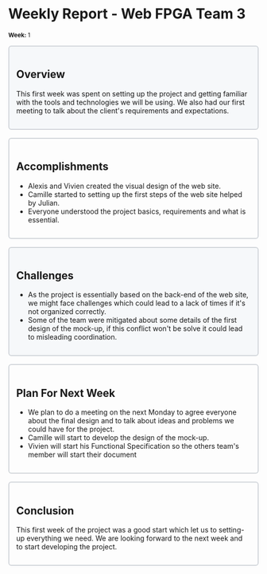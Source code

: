 # Weekly Report - Web FPGA Team 3
<small>**Week:** 1</small>

<div style="border: 2px solid #d1d5da; padding: 1em; border-radius: 6px; margin-bottom: 16px; background-color: #f6f8fa;">
  <h2>Overview</h2>
  <p>
    This first week was spent on setting up the project and getting familiar with the tools and technologies we will be using. We also had our first meeting to talk about the client's requirements and expectations.
  </p>
</div>

<div style="border: 2px solid #d1d5da; padding: 1em; border-radius: 6px; margin-bottom: 16px;">
  <h2>Accomplishments</h2>
  <ul>
    <li>Alexis and Vivien created the visual design of the web site.</li>
    <li>Camille started to setting up the first steps of the web site helped by Julian.</li>
    <li>Everyone understood the project basics, requirements and what is essential.</li>
  </ul>
</div>

<div style="border: 2px solid #d1d5da; padding: 1em; border-radius: 6px; margin-bottom: 16px; background-color: #f6f8fa;">
  <h2>Challenges</h2>
  <ul>
    <li>As the project is essentially based on the back-end of the web site, we might face challenges which could lead to a lack of times if it's not organized correctly.</li>
    <li>Some of the team were mitigated about some details of the first design of the mock-up, if this conflict won't be solve it could lead to misleading coordination.</li>
  </ul>
</div>

<div style="border: 2px solid #d1d5da; padding: 1em; border-radius: 6px; margin-bottom: 16px;">
  <h2>Plan For Next Week</h2>
  <ul>
    <li>We plan to do a meeting on the next Monday to agree everyone about the final design and to talk about ideas and problems we could have for the project.</li>
    <li>Camille will start to develop the design of the mock-up.</li>
    <li>Vivien will start his Functional Specification so the others team's member will start their document</li>
  </ul>
</div>

<div style="border: 2px solid #d1d5da; padding: 1em; border-radius: 6px;">
  <h2>Conclusion</h2>
  <p>
  This first week of the project was a good start which let us to setting-up everything we need. We are looking forward to the next week and to start developing the project.
  </p>
</div>
